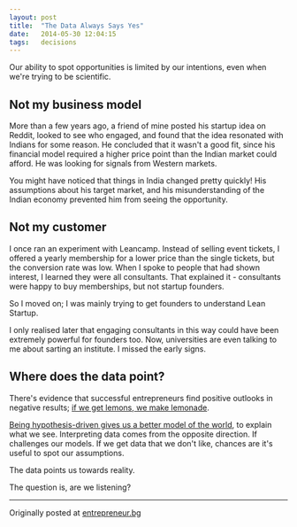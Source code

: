 ```yaml
---
layout: post
title:  "The Data Always Says Yes"
date:   2014-05-30 12:04:15
tags:   decisions
---
```


Our ability to spot opportunities is limited by our intentions, even when we're trying to be scientific.

## Not my business model
More than a few years ago, a friend of mine posted his startup idea on Reddit, looked to see who engaged, and found that the idea resonated with Indians for some reason. He concluded that it wasn't a good fit, since his financial model required a higher price point than the Indian market could afford. He was looking for signals from Western markets.

You might have noticed that things in India changed pretty quickly! His assumptions about his target market, and his misunderstanding of the Indian economy prevented him from seeing the opportunity.

## Not my customer
I once ran an experiment with Leancamp.  Instead of selling event tickets, I offered a yearly membership for a lower price than the single tickets, but the conversion rate was low. When I spoke to people that had shown interest, I learned they were all consultants.  That explained it - consultants were happy to buy memberships, but not startup founders.  

So I moved on; I was mainly trying to get founders to understand Lean Startup. 

I only realised later that engaging consultants in this way could have been extremely powerful for founders too. Now, universities are even talking to me about sarting an institute.  I missed the early signs.

## Where does the data point?
There's evidence that successful entrepreneurs find positive outlooks in negative results; [if we get lemons, we make lemonade](http://www.effectuation.org/learn/principle/5).

[Being hypothesis-driven gives us a better model of the world](http://www.bennelijacobs.co/2/post/2013/06/is-experiment-a-good-metaphor-for-innovation.html), to explain what we see.  Interpreting data comes from the opposite direction. If challenges our models. If we get data that we don't like, chances are it's useful to spot our assumptions. 

The data points us towards reality. 

The question is, are we listening?


---
Originally posted at [entrepreneur.bg](http://www.entrepreneur.bg/7549/the-data-always-says-yes-to-something/)

